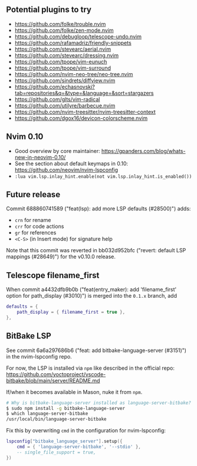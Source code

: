 ## Potential plugins to try

- https://github.com/folke/trouble.nvim
- https://github.com/folke/zen-mode.nvim
- https://github.com/debugloop/telescope-undo.nvim
- https://github.com/rafamadriz/friendly-snippets
- https://github.com/stevearc/aerial.nvim
- https://github.com/stevearc/dressing.nvim
- https://github.com/tpope/vim-eunuch
- https://github.com/tpope/vim-surround
- https://github.com/nvim-neo-tree/neo-tree.nvim
- https://github.com/sindrets/diffview.nvim
- https://github.com/echasnovski?tab=repositories&q=&type=&language=&sort=stargazers
- https://github.com/glts/vim-radical
- https://github.com/utilyre/barbecue.nvim
- https://github.com/nvim-treesitter/nvim-treesitter-context
- https://github.com/dgox16/devicon-colorscheme.nvim

## Nvim 0.10

- Good overview by core maintainer: https://gpanders.com/blog/whats-new-in-neovim-0.10/
- See the section about default keymaps in 0.10: https://github.com/neovim/nvim-lspconfig
- `:lua vim.lsp.inlay_hint.enable(not vim.lsp.inlay_hint.is_enabled())`

## Future release

Commit 688860741589 ("feat(lsp): add more LSP defaults (#28500)") adds:

- `crn` for rename
- `crr` for code actions
- `gr` for references
- `<C-S>` (in Insert mode) for signature help

Note that this commit was reverted in bb032d952bfc ("revert: default LSP mappings (#28649)") for the v0.10.0 release.

## Telescope filename_first

When commit a4432dfb9b0b ("feat(entry_maker): add 'filename_first' option for path_display (#3010)") is merged into the
`0.1.x` branch, add

```lua
defaults = {
    path_display = { filename_first = true },
},
```

## BitBake LSP

See commit 6a6a297686b6 ("feat: add bitbake-language-server (#3151)") in the nvim-lspconfig repo.

For now, the LSP is installed via `npm` like described in the official repo:
https://github.com/yoctoproject/vscode-bitbake/blob/main/server/README.md

If/when it becomes available in Mason, nuke it from `npm`.

```bash
# Why is bitbake-language-server installed as language-server-bitbake?
$ sudo npm install -g bitbake-language-server
$ which language-server-bitbake
/usr/local/bin/language-server-bitbake
```

Fix this by overwriting `cmd` in the configuration for nvim-lspconfig:

```lua
lspconfig["bitbake_language_server"].setup({
    cmd = { 'language-server-bitbake', '--stdio' },
    -- single_file_support = true,
})
```
